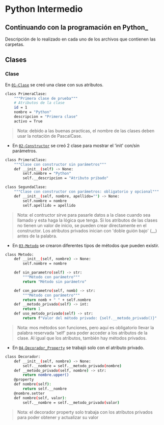 # Python Intermedio
## Continuando con la programación en Python_

Descripción de lo realizado en cada uno de los archivos que contienen las carpetas.

## Clases
### Clase
En [`01-Clase`][clase] se creó una clase con sus atributos.

```sh
class PrimeraClase:
    """Primera clase de prueba"""
    # Atributos de la clase
    id = 1
    nombre = "Python"
    descripcion = "Primera clase"
    activo = True
```

> Nota: debido a las buenas practicas, el nombre de las clases deben usar la notación de PascalCase.

- En [`02-Constructor`][constructor] se creó 2 clase para mostrar el 'init' con/sin parámetros.

```sh
class PrimeraClase:
    """Clase con constructor sin parámetros"""
    def __init__(self) -> None:
        self.nombre = "Python"
        self.__descripcion = "Atributo pribado"

class SegundaClase:
    """Clase con constructor con parámetros: obligatorio y opcional"""
    def __init__(self, nombre, apellido="") -> None:
        self.nombre = nombre
        self.apellido = apellido
```
> Nota: el contructor sirve para pasarle datos a la clase cuando sea llamado y esta haga la lógica que tenga. Si los atributos de las clases no tienen un valor de inicio, se pueden crear directamente en el constructor. Los atributos privados inician con 'doble guión bajo' (__) antes de la palabra.
- En [`03-Metodo`][metodo] se crearon diferentes tipos de métodos que pueden existir.
```sh
class Metodo:
    def __init__(self, nombre) -> None:
        self.nombre = nombre

    def sin_parametro(self) -> str:
        """Método con parámetro"""
        return "Método sin parámetro"

    def con_parametro(self, nomb) -> str:
        """Método con parámetro"""
        return nomb + " " + self.nombre
    def __metodo_privado(self) -> int:
        return 1
    def uso_metodo_privado(self) -> str:
        return f"Valor del método privado: {self.__metodo_privado()}"
```
> Nota: mos métodos son funciones, pero aquí es obligatorio llevar la palabra reservada 'self' para poder acceder a los atributos de la clase. Al igual que los atributos, también hay métodos privados.

- En [`04-Decorador_Property`][decoradorProperty] se trabajó solo con el atributo privado.
```sh
class Decorador:
    def __init__(self, nombre) -> None:
        self.__nombre = self.__metodo_privado(nombre)
    def __metodo_privado(self, nombre) -> str:
        return nombre.upper()
    @property
    def nombre(self):
        return self.__nombre
    @nombre.setter
    def nombre(self, valor):
        self.__nombre = self.__metodo_privado(valor)
```
> Nota: el decorador property solo trabaja con los atributos privados para poder obtener y actualizar su valor

[//]: # (Enlaces a la documentación)

[clase]: <https://github.com/YeltsinBL/Todo_Python/blob/master/Intermedio/Clases/01-Clase.py>
[constructor]: <https://github.com/YeltsinBL/Todo_Python/blob/master/Intermedio/Clases/02-Constructor.py>
[metodo]: <https://github.com/YeltsinBL/Todo_Python/blob/master/Intermedio/Clases/03-Metodo.py>
[decoradorProperty]: <https://github.com/YeltsinBL/Todo_Python/blob/master/Intermedio/Clases/04-Decorador_Property.py>